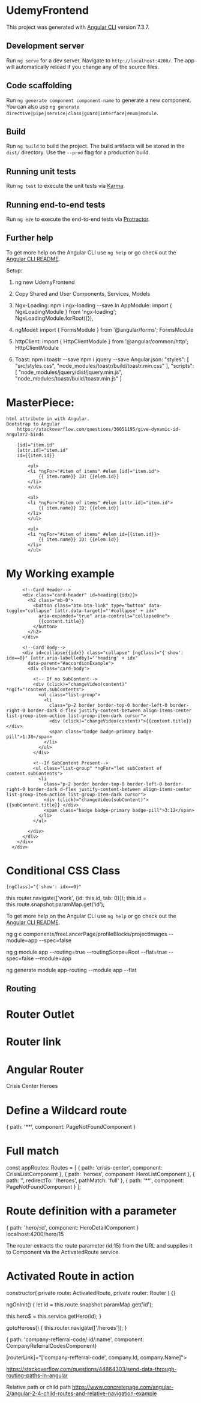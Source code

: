 # UdemyFrontend

This project was generated with [Angular CLI](https://github.com/angular/angular-cli) version 7.3.7.

## Development server

Run `ng serve` for a dev server. Navigate to `http://localhost:4200/`. The app will automatically reload if you change any of the source files.

## Code scaffolding

Run `ng generate component component-name` to generate a new component. You can also use `ng generate directive|pipe|service|class|guard|interface|enum|module`.

## Build

Run `ng build` to build the project. The build artifacts will be stored in the `dist/` directory. Use the `--prod` flag for a production build.

## Running unit tests

Run `ng test` to execute the unit tests via [Karma](https://karma-runner.github.io).

## Running end-to-end tests

Run `ng e2e` to execute the end-to-end tests via [Protractor](http://www.protractortest.org/).

## Further help

To get more help on the Angular CLI use `ng help` or go check out the [Angular CLI README](https://github.com/angular/angular-cli/blob/master/README.md).



Setup: 

1) ng new UdemyFrontend
2) Copy Shared and User Components, Services, Models
3) Ngx-Loading: 
    npm i ngx-loading --save
    In AppModule:
    import { NgxLoadingModule } from 'ngx-loading';
    NgxLoadingModule.forRoot({}),

4) ngModel:
    import { FormsModule } from '@angular/forms';
    FormsModule
5) httpClient:
    import { HttpClientModule } from '@angular/common/http';
    HttpClientModule
6) Toast:
    npm i toastr --save
    npm i jquery --save
    Angular.json:
        "styles": [
              "src/styles.css",
              "node_modules/toastr/build/toastr.min.css"
            ],
            "scripts": [
              "node_modules/jquery/dist/jquery.min.js",
              "node_modules/toastr/build/toastr.min.js"
            ]

    



# MasterPiece: 
    html attribute in with Angular.
    Bootstrap to Angular
        https://stackoverflow.com/questions/36051195/give-dynamic-id-angular2-binds

        [id]="item.id"
        [attr.id]="item.id"
        id={{item.id}}

            <ul>
            <li *ngFor="#item of items" #elem [id]="item.id">
                {{ item.name}} ID: {{elem.id}}
            </li>
            </ul>

            <ul>
            <li *ngFor="#item of items" #elem [attr.id]="item.id">
                {{ item.name}} ID: {{elem.id}}
            </li>
            </ul>

            <ul>
            <li *ngFor="#item of items" #elem id={{item.id}}>
                {{ item.name}} ID: {{elem.id}}
            </li>
            </ul>

# My Working example 
<div class="accordion shadow-sm p-3 mb-5 bg-white rounded" id="accordionExample">
        <div class="" *ngFor="let content of model.contents; let idx = index;">

          <!--Card Header-->
          <div class="card-header" id=heading{{idx}}>
            <h2 class="mb-0">
              <button class="btn btn-link" type="button" data-toggle="collapse" [attr.data-target]="'#collapse' + idx"
                aria-expanded="true" aria-controls="collapseOne">
                {{content.title}}
              </button>
            </h2>
          </div>

          <!--Card Body-->
          <div id=collapse{{idx}} class="collapse" [ngClass]="{'show': idx==0}" [attr.aria-labelledby]="'heading' + idx"
            data-parent="#accordionExample">
            <div class="card-body">

              <!-- If no SubContent-->
              <div (click)="changeVideo(content)" *ngIf="!content.subContents">
                <ul class="list-group">
                  <li
                    class="p-2 border border-top-0 border-left-0 border-right-0 border-dark d-flex justify-content-between align-items-center list-group-item-action list-group-item-dark cursor">
                    <div (click)="changeVideo(content)">{{content.title}} </div>
                    <span class="badge badge-primary badge-pill">1:38</span>
                  </li>
                </ul>
              </div>

              <!--If SubContent Present-->
              <ul class="list-group" *ngFor="let subContent of content.subContents">
                <li
                  class="p-2 border border-top-0 border-left-0 border-right-0 border-dark d-flex justify-content-between align-items-center list-group-item-action list-group-item-dark cursor">
                  <div (click)="changeVideo(subContent)">{{subContent.title}} </div>
                  <span class="badge badge-primary badge-pill">3:12</span>
                </li>
              </ul>

            </div>
          </div>
        </div>
      </div>


# Conditional CSS Class
    [ngClass]="{'show': idx==0}" 




this.router.navigate(['work', {id: this.id, tab: 0}]);
this.id = this.route.snapshot.paramMap.get('id');


To get more help on the Angular CLI use `ng help` or go check out the [Angular CLI README](https://github.com/angular/angular-cli/blob/master/README.md).

ng g c components/freeLancerPage/profileBlocks/projectImages --module=app --spec=false

ng g module app --routing=true --routingScope=Root --flat=true --spec=false --module=app

ng generate module app-routing --module app --flat

## Routing
<base href="/">

# Router Outlet
<router-outlet></router-outlet>
<!-- Routed components go here -->

# Router link
<h1>Angular Router</h1>
<nav>
  <a routerLink="/crisis-center" routerLinkActive="active">Crisis Center</a>
  <a routerLink="/heroes" routerLinkActive="active">Heroes</a>
</nav>
<router-outlet></router-outlet>

# Define a Wildcard route
{ path: '**', component: PageNotFoundComponent }

# Full match
const appRoutes: Routes = [
  { path: 'crisis-center', component: CrisisListComponent },
  { path: 'heroes',        component: HeroListComponent },
  { path: '',   redirectTo: '/heroes', pathMatch: 'full' },
  { path: '**', component: PageNotFoundComponent }
];

# Route definition with a parameter
{ path: 'hero/:id', component: HeroDetailComponent }  
localhost:4200/hero/15

The router extracts the route parameter (id:15) from the URL and supplies it to Component via the ActivatedRoute service.

# Activated Route in action
constructor(
  private route: ActivatedRoute,
  private router: Router
) {}

ngOnInit() {
  let id = this.route.snapshot.paramMap.get('id');

  this.hero$ = this.service.getHero(id);
}

gotoHeroes() {
  this.router.navigate(['/heroes']);
}


{ path: 'company-refferral-code/:id/:name', component: CompanyReferralCodesComponent}


[routerLink]="['company-refferral-code', company.Id, company.Name]">


https://stackoverflow.com/questions/44864303/send-data-through-routing-paths-in-angular

Relative path or child path
https://www.concretepage.com/angular-2/angular-2-4-child-routes-and-relative-navigation-example